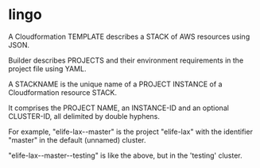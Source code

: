 # lingo

A Cloudformation TEMPLATE describes a STACK of AWS resources using JSON.

Builder describes PROJECTS and their environment requirements in the project file using YAML.

A STACKNAME is the unique name of a PROJECT INSTANCE of a Cloudformation resource STACK.

It comprises the PROJECT NAME, an INSTANCE-ID and an optional CLUSTER-ID, all delimited by double hyphens.

For example, "elife-lax--master" is the project "elife-lax" with the identifier "master" in the default (unnamed) cluster.

"elife-lax--master--testing" is like the above, but in the 'testing' cluster.


